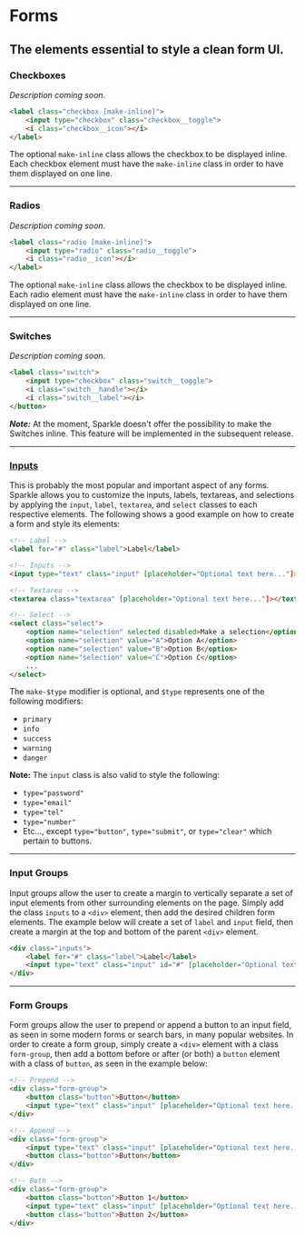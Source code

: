 # Forms
## The elements essential to style a clean form UI.

### __Checkboxes__
_Description coming soon_. 

```html
<label class="checkbox [make-inline]">
    <input type="checkbox" class="checkbox__toggle">
    <i class="checkbox__icon"></i>
</label>
```

The optional `make-inline` class allows the checkbox to be displayed inline. Each checkbox element
must have the `make-inline` class in order to have them displayed on one line.

---
### __Radios__
_Description coming soon_.

```html
<label class="radio [make-inline]">
    <input type="radio" class="radio__toggle">
    <i class="radio__icon"></i>
</label>
```

The optional `make-inline` class allows the checkbox to be displayed inline. Each radio element
must have the `make-inline` class in order to have them displayed on one line.

---
### __Switches__
_Description coming soon_.

```html
<label class="switch">
    <input type="checkbox" class="switch__toggle">
    <i class="switch__handle"></i>
    <i class="switch__label"></i>
</button>
```
*__Note:__* At the moment, Sparkle doesn't offer the possibility to make the Switches inline. This feature
will be implemented in the subsequent release.

---
### [__Inputs__](./assets/SparkleUI_Inputs_v01.png)
This is probably the most popular and important aspect of any forms. Sparkle allows you to customize the inputs, labels, textareas, and selections by applying the `input`, `label`, `textarea`, and `select` classes to each respective elements. The following shows a good example on how to create a form and style its elements:

```html
<!-- Label -->
<label for="#" class="label">Label</label>

<!-- Inputs -->
<input type="text" class="input" [placeholder="Optional text here..."]>

<!-- Textarea -->
<textarea class="textarea" [placeholder="Optional text here..."]></textarea>

<!-- Select -->
<select class="select">
    <option name="selection" selected disabled>Make a selection</option>
    <option name="selection" value="A">Option A</option>
    <option name="selection" value="B">Option B</option>
    <option name="selection" value="C">Option C</option>
    ...
</select>
```

The `make-$type` modifier is optional, and `$type` represents one of the following modifiers:
- `primary`
- `info`
- `success`
- `warning`
- `danger`

__Note:__ The `input` class is also valid to style the following:
- `type="password"`
- `type="email"`
- `type="tel"`
- `type="number"`
- Etc..., except `type="button"`, `type="submit"`, or `type="clear"` which pertain to buttons.

---
### __Input Groups__
Input groups allow the user to create a margin to vertically separate a set of input elements from other surrounding
elements on the page. Simply add the class `inputs` to a `<div>` element, then add the desired children form elements.
The example below will create a set of `label` and `input` field, then create a margin at the top and bottom of the
parent `<div>` element.

```html
<div class="inputs">
    <label for="#" class="label">Label</label>
    <input type="text" class="input" id="#" [placeholder="Optional text here..."]>
</div>
```

---
### __Form Groups__
Form groups allow the user to prepend or append a button to an input field, as seen in some modern forms or search bars,
in many popular websites. In order to create a form group, simply create a `<div>` element with a class `form-group`, then
add a bottom before or after (or both) a `button` element with a class of `button`, as seen in the example below:

```html
<!-- Prepend -->
<div class="form-group">
    <button class="button">Button</button>
    <input type="text" class="input" [placeholder="Optional text here..."]>
</div>

<!-- Append -->
<div class="form-group">
    <input type="text" class="input" [placeholder="Optional text here..."]>
    <button class="button">Button</button>
</div>

<!-- Both -->
<div class="form-group">
    <button class="button">Button 1</button>
    <input type="text" class="input" [placeholder="Optional text here..."]>
    <button class="button">Button 2</button>
</div>
```